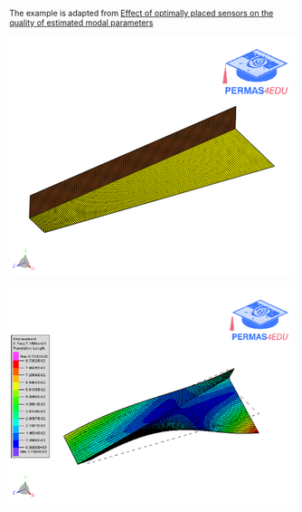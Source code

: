 The example is adapted from [Effect of optimally placed sensors on the quality of estimated modal parameters](http://dx.doi.org/10.1088/1742-6596/2647/19/192002)

![L-profile structure](l_profile.png "L-profile structure")

![First mode shape](mode_01.gif "Fundamental mode shape")
